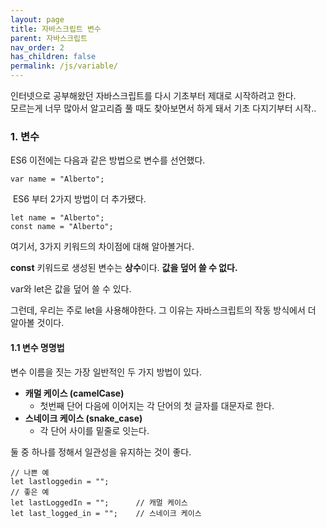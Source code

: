 ```yaml
---
layout: page
title: 자바스크립트 변수
parent: 자바스크립트
nav_order: 2
has_children: false
permalink: /js/variable/
---
```



인터넷으로 공부해왔던 자바스크립트를 다시 기초부터 제대로 시작하려고 한다.  
모르는게 너무 많아서 알고리즘 풀 때도 찾아보면서 하게 돼서 기초 다지기부터 시작..

### **1\. 변수**

ES6 이전에는 다음과 같은 방법으로 변수를 선언했다.

```
var name = "Alberto";
```

 ES6 부터 2가지 방법이 더 추가됐다.

```
let name = "Alberto";
const name = "Alberto";
```

여기서, 3가지 키워드의 차이점에 대해 알아볼거다.

**const** 키워드로 생성된 변수는 **상수**이다. **값을 덮어 쓸 수 없다.**

var와 let은 값을 덮어 쓸 수 있다.

그런데, 우리는 주로 let을 사용해야한다. 그 이유는 자바스크립트의 작동 방식에서 더 알아볼 것이다.


#### **1.1 변수 명명법**

변수 이름을 짓는 가장 일반적인 두 가지 방법이 있다.

-   **캐멀 케이스 (camelCase)**  
    -   첫번째 단어 다음에 이어지는 각 단어의 첫 글자를 대문자로 한다.
-   **스네이크 케이스 (snake\_case)**
    -   각 단어 사이를 밑줄로 잇는다.

둘 중 하나를 정해서 일관성을 유지하는 것이 좋다.

```
// 나쁜 예
let lastloggedin = "";
// 좋은 예
let lastLoggedIn = "";		// 캐멀 케이스
let last_logged_in = "";	// 스네이크 케이스
```
